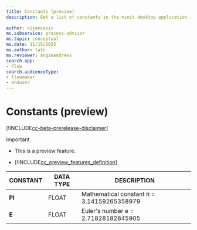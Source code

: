 ```yaml
---
title: Constants (preview)
description: Get a list of constants in the minit desktop application in process advisor.
 
author: nijemcevic
ms.subservice: process-advisor
ms.topic: conceptual
ms.date: 11/15/2022
ms.author: tatn
ms.reviewer: angieandrews
search.app:
- Flow
search.audienceType:
- flowmaker
- enduser
---
```


# Constants (preview)

[!INCLUDE[cc-beta-prerelease-disclaimer](./includes/cc-beta-prerelease-disclaimer.md)]

> [!IMPORTANT]
> - This is a preview feature.
>
> - [!INCLUDE[cc_preview_features_definition](includes/cc-preview-features-definition.md)]

| CONSTANT | DATA TYPE | DESCRIPTION |
| - | - | - |
| **PI** | FLOAT | Mathematical constant π = 3.14159265358979 |
| **E** | FLOAT | Euler's number e = 2.71828182845905 |


